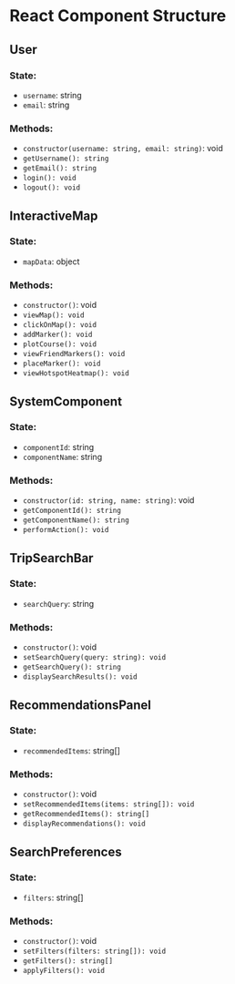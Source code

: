 # React Component Structure

## User

### State:
- `username`: string
- `email`: string

### Methods:
- `constructor(username: string, email: string)`: void
- `getUsername(): string`
- `getEmail(): string`
- `login(): void`
- `logout(): void`

## InteractiveMap

### State:
- `mapData`: object

### Methods:
- `constructor()`: void
- `viewMap(): void`
- `clickOnMap(): void`
- `addMarker(): void`
- `plotCourse(): void`
- `viewFriendMarkers(): void`
- `placeMarker(): void`
- `viewHotspotHeatmap(): void`

## SystemComponent

### State:
- `componentId`: string
- `componentName`: string

### Methods:
- `constructor(id: string, name: string)`: void
- `getComponentId(): string`
- `getComponentName(): string`
- `performAction(): void`

## TripSearchBar

### State:
- `searchQuery`: string

### Methods:
- `constructor()`: void
- `setSearchQuery(query: string): void`
- `getSearchQuery(): string`
- `displaySearchResults(): void`

## RecommendationsPanel

### State:
- `recommendedItems`: string[]

### Methods:
- `constructor()`: void
- `setRecommendedItems(items: string[]): void`
- `getRecommendedItems(): string[]`
- `displayRecommendations(): void`

## SearchPreferences

### State:
- `filters`: string[]

### Methods:
- `constructor()`: void
- `setFilters(filters: string[]): void`
- `getFilters(): string[]`
- `applyFilters(): void`
